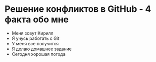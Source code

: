 # Решение конфликтов в GitHub - 4 факта обо мне

- Меня зовут Кирилл
- Я учусь работать с Git
- У меня все получится
- Я делаю домашнее задание
- Сегодня хорошая погода
